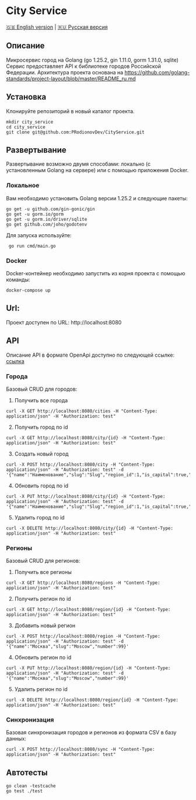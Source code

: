 # City Service
[🇬🇧 English version](README.md) | [🇷🇺 Русская версия](README_ru.md)
## Описание

Микросервис город на Golang (go 1.25.2, gin 1.11.0, gorm 1.31.0, sqlite)
Сервис предоставляет API к библиотеке городов Российской Федерации.
Архитектура проекта основана на https://github.com/golang-standards/project-layout/blob/master/README_ru.md

## Установка

Клонируйте репозиторий в новый каталог проекта.

```shell
mkdir city_service
cd city_service
git clone git@github.com:PRodionovDev/CityService.git
```

## Развертывание

Развертывание возможно двумя способами: локально (с установленным Golang на сервере) или с помощью приложения Docker.

### Локальное

Вам необходимо установить Golang версии 1.25.2 и следующие пакеты:
```shell
go get -u github.com/gin-gonic/gin
go get -u gorm.io/gorm
go get -u gorm.io/driver/sqlite
go get github.com/joho/godotenv
```
Для запуска используйте:
```shell
 go run cmd/main.go
```

### Docker
Docker-контейнер необходимо запустить из корня проекта с помощью команды:
```shell
docker-compose up
```

## Url:
Проект доступен по URL: http://localhost:8080

## API

Описание API в формате OpenApi доступно по следующей ссылке: [ссылка](https://github.com/PRodionovDev/CityService/blob/main/doc/openapi.yaml)

### Города
Базовый CRUD для городов:

1. Получить все города
```shell
curl -X GET http://localhost:8080/cities -H "Content-Type: application/json" -H "Authorization: test"
```

2. Получить город по id
```shell
curl -X GET http://localhost:8080/city/{id} -H "Content-Type: application/json" -H "Authorization: test"
```

3. Создать новый город
```shell
curl -X POST http://localhost:8080/city -H "Content-Type: application/json" -H "Authorization: test" -d '{"name":"Наименование","slug":"Slug","region_id":1,"is_capital":true,"type":"Город","latitude":55.751244,"longitude":37.618423,"time_zone":"Europe/Moscow","population":13274285}'
```

4. Обновить город по id
```shell
curl -X PUT http://localhost:8080/city/{id} -H "Content-Type: application/json" -H "Authorization: test" -d '{"name":"Наименование","slug":"Slug","region_id":1,"is_capital":true,"type":"Город","latitude":55.751244,"longitude":37.618423,"time_zone":"Europe/Moscow","population":13274285}'
```

5. Удалить город по id
```shell
curl -X DELETE http://localhost:8080/city/{id} -H "Content-Type: application/json" -H "Authorization: test"
```
### Регионы
Базовый CRUD для регионов:

1. Получить все регионы
```shell
curl -X GET http://localhost:8080/regions -H "Content-Type: application/json" -H "Authorization: test"
```

2. Получить регион по id
```shell
curl -X GET http://localhost:8080/region/{id} -H "Content-Type: application/json" -H "Authorization: test"
```

3. Добавить новый регион
```shell
curl -X POST http://localhost:8080/region -H "Content-Type: application/json" -H "Authorization: test" -d '{"name":"Москва","slug":"Moscow","number":99}'
```

4. Обновить регион по id
```shell
curl -X PUT http://localhost:8080/region/{id} -H "Content-Type: application/json" -H "Authorization: test" -d '{"name":"Москва","slug":"Moscow","number":99}'
```

5. Удалить регион по id
```shell
curl -X DELETE http://localhost:8080/region/{id} -H "Content-Type: application/json" -H "Authorization: test"
```

### Синхронизация
Базовая синхронизация городов и регионов из формата CSV в базу данных:

```shell
curl -X POST http://localhost:8080/sync -H "Content-Type: application/json" -H "Authorization: test"
```

## Автотесты

```shell
go clean -testcache
go test ./test
```
